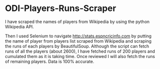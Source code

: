 # ODI-Players-Runs-Scraper
I have scraped the names of players from Wikipedia by using the python Wikipedia API.

Then I used Selenium to navigate http://stats.espncricinfo.com by putting the name of player from players list scraped from Wikipedia and scraping the runs of each players by BeautifulSoup. Although the script can fetch runs of all the players (about 2600), I have fetched runs of 200 players and cumulated them as it is taking time. Once reviewed I will also fetch the runs of remaining players. Data is 100% accurate.
